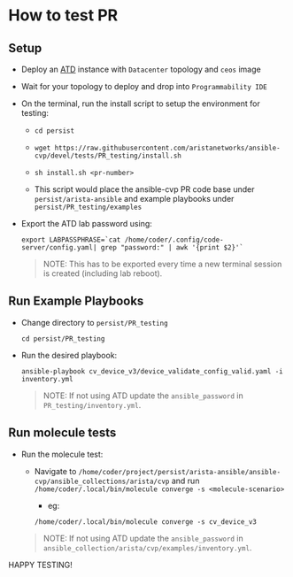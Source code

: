 <!--
  ~ Copyright (c) 2023-2025 Arista Networks, Inc.
  ~ Use of this source code is governed by the Apache License 2.0
  ~ that can be found in the LICENSE file.
  -->

# How to test PR

## Setup

- Deploy an [ATD](http://testdrive.arista.com) instance with `Datacenter` topology and `ceos` image
- Wait for your topology to deploy and drop into `Programmability IDE`
- On the terminal, run the install script to setup the environment for testing:

  - ```shell
    cd persist
    ```

  - ```shell
    wget https://raw.githubusercontent.com/aristanetworks/ansible-cvp/devel/tests/PR_testing/install.sh
    ```

  - ```shell
    sh install.sh <pr-number>
    ```

  - This script would place the ansible-cvp PR code base under `persist/arista-ansible` and example playbooks under `persist/PR_testing/examples`

- Export the ATD lab password using:

  ```shell
  export LABPASSPHRASE=`cat /home/coder/.config/code-server/config.yaml| grep "password:" | awk '{print $2}'`
  ```

  > NOTE: This has to be exported every time a new terminal session is created (including lab reboot).

## Run Example Playbooks

- Change directory to `persist/PR_testing`

  ```shell
  cd persist/PR_testing
  ```

- Run the desired playbook:

  ```shell
  ansible-playbook cv_device_v3/device_validate_config_valid.yaml -i inventory.yml
  ```

  > NOTE: If not using ATD update the `ansible_password` in `PR_testing/inventory.yml`.

## Run molecule tests

- Run the molecule test:
  - Navigate to `/home/coder/project/persist/arista-ansible/ansible-cvp/ansible_collections/arista/cvp` and run `/home/coder/.local/bin/molecule converge -s <molecule-scenario>`
    - eg:

    ```shell
    /home/coder/.local/bin/molecule converge -s cv_device_v3
    ```

  > NOTE: If not using ATD update the `ansible_password` in `ansible_collection/arista/cvp/examples/inventory.yml`.

HAPPY TESTING!
